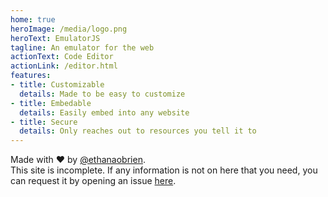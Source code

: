 ```yaml
---
home: true
heroImage: /media/logo.png
heroText: EmulatorJS
tagline: An emulator for the web
actionText: Code Editor
actionLink: /editor.html
features:
- title: Customizable
  details: Made to be easy to customize
- title: Embedable
  details: Easily embed into any website
- title: Secure
  details: Only reaches out to resources you tell it to
---
```


<div class="home_footer">
    <div>Made with ❤️ by <a href="https://github.com/ethanaobrien" target="_blank">@ethanaobrien</a>.</div>
    <div>This site is incomplete. If any information is not on here that you need, you can request it by opening an issue <a href="https://github.com/ethanaobrien/emulatorjs/" target="_blank">here</a>.</div>
</div>